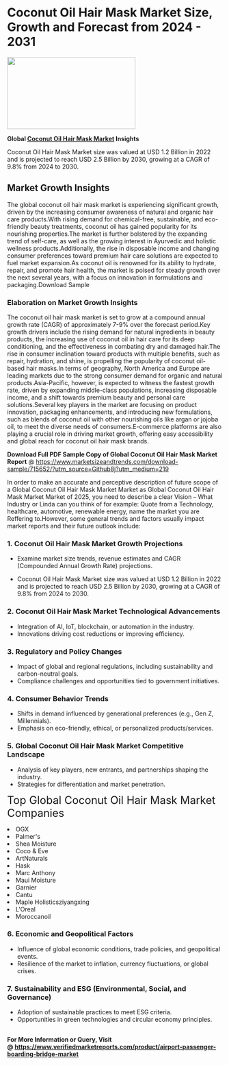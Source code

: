 <H1>Coconut Oil Hair Mask Market Size, Growth and Forecast from 2024 - 2031</H1><img class="aligncenter size-medium wp-image-584254" src="https://thirdeyenews.in/wp-content/uploads/2024/09/Global-Market-Research-300x168.jpeg" alt="" width="300" height="168" /><p><strong>Global&nbsp;<a href="https://www.marketsizeandtrends.com/download-sample/715652/?utm_source=Github8j?utm_medium=219">Coconut Oil Hair Mask Market</a> Insights</strong></p><p>Coconut Oil Hair Mask Market size was valued at USD 1.2 Billion in 2022 and is projected to reach USD 2.5 Billion by 2030, growing at a CAGR of 9.8% from 2024 to 2030.</p><p><h2>Market Growth Insights</h2> The global coconut oil hair mask market is experiencing significant growth, driven by the increasing consumer awareness of natural and organic hair care products.With rising demand for chemical-free, sustainable, and eco-friendly beauty treatments, coconut oil has gained popularity for its nourishing properties.The market is further bolstered by the expanding trend of self-care, as well as the growing interest in Ayurvedic and holistic wellness products.Additionally, the rise in disposable income and changing consumer preferences toward premium hair care solutions are expected to fuel market expansion.As coconut oil is renowned for its ability to hydrate, repair, and promote hair health, the market is poised for steady growth over the next several years, with a focus on innovation in formulations and packaging.Download Sample <h3>Elaboration on Market Growth Insights</h3> The coconut oil hair mask market is set to grow at a compound annual growth rate (CAGR) of approximately 7-9% over the forecast period.Key growth drivers include the rising demand for natural ingredients in beauty products, the increasing use of coconut oil in hair care for its deep conditioning, and the effectiveness in combating dry and damaged hair.The rise in consumer inclination toward products with multiple benefits, such as repair, hydration, and shine, is propelling the popularity of coconut oil-based hair masks.In terms of geography, North America and Europe are leading markets due to the strong consumer demand for organic and natural products.Asia-Pacific, however, is expected to witness the fastest growth rate, driven by expanding middle-class populations, increasing disposable income, and a shift towards premium beauty and personal care solutions.Several key players in the market are focusing on product innovation, packaging enhancements, and introducing new formulations, such as blends of coconut oil with other nourishing oils like argan or jojoba oil, to meet the diverse needs of consumers.E-commerce platforms are also playing a crucial role in driving market growth, offering easy accessibility and global reach for coconut oil hair mask brands.</p><p><span class=""><strong>Download Full PDF Sample Copy of Global Coconut Oil Hair Mask Market Report</strong> @ <a href="https://www.marketsizeandtrends.com/download-sample/715652/?utm_source=Github8j?utm_medium=219" target="_blank">https://www.marketsizeandtrends.com/download-sample/715652/?utm_source=Github8j?utm_medium=219</a></span></p><p>In order to make an accurate and perceptive description of future scope of a Global&nbsp;Coconut Oil Hair Mask Market Market as Global&nbsp;Coconut Oil Hair Mask Market Market of 2025, you need to describe a clear Vision &ndash; What Industry or Linda can you think of for example: Quote from a Technology, healthcare, automotive, renewable energy, name the market you are Reffering to.However, some general trends and factors usually impact market reports and their future outlook include:</p><h3>1.&nbsp;<strong>Coconut Oil Hair Mask Market Growth Projections</strong></h3><ul><li>Examine market size trends, revenue estimates and CAGR (Compounded Annual Growth Rate) projections.</li><li><p>Coconut Oil Hair Mask Market size was valued at USD 1.2 Billion in 2022 and is projected to reach USD 2.5 Billion by 2030, growing at a CAGR of 9.8% from 2024 to 2030.</p></li></ul><h3>2.&nbsp;<strong>Coconut Oil Hair Mask Market Technological Advancements</strong></h3><ul><li>Integration of AI, IoT, blockchain, or automation in the industry.</li><li>Innovations driving cost reductions or improving efficiency.</li></ul><h3>3.&nbsp;<strong>Regulatory and Policy Changes</strong></h3><ul><li>Impact of global and regional regulations, including sustainability and carbon-neutral goals.</li><li>Compliance challenges and opportunities tied to government initiatives.</li></ul><h3>4.&nbsp;<strong>Consumer Behavior Trends</strong></h3><ul><li>Shifts in demand influenced by generational preferences (e.g., Gen Z, Millennials).</li><li>Emphasis on eco-friendly, ethical, or personalized products/services.</li></ul><h3>5.&nbsp;<strong>Global Coconut Oil Hair Mask Market Competitive Landscape</strong></h3><ul><li>Analysis of key players, new entrants, and partnerships shaping the industry.</li><li>Strategies for differentiation and market penetration.</li></ul><p data-pm-slice="1 1 []"><span style="color: inherit; font-family: inherit; font-size: 25px;">Top Global Coconut Oil Hair Mask Market Companies</span></p><div class="" data-test-id=""><p><li>OGX</li><li> Palmer's</li><li> Shea Moisture</li><li> Coco & Eve</li><li> ArtNaturals</li><li> Hask</li><li> Marc Anthony</li><li> Maui Moisture</li><li> Garnier</li><li> Cantu</li><li> Maple Holisticsziyangxing</li><li> L'Oreal</li><li> Moroccanoil</li></p></div><h3>6.&nbsp;<strong>Economic and Geopolitical Factors</strong></h3><ul><li>Influence of global economic conditions, trade policies, and geopolitical events.</li><li>Resilience of the market to inflation, currency fluctuations, or global crises.</li></ul><h3>7.&nbsp;<strong>Sustainability and ESG (Environmental, Social, and Governance)</strong></h3><ul><li>Adoption of sustainable practices to meet ESG criteria.</li><li>Opportunities in green technologies and circular economy principles.</li></ul><h2><strong style="font-size: 14px;">For More Information or Query, Visit @&nbsp;</strong><a style="background-color: #ffffff; font-size: 14px;" href="https://www.marketsizeandtrends.com/report/coconut-oil-hair-mask-market/" target="_blank">https://www.verifiedmarketreports.com/product/airport-passenger-boarding-bridge-market</a></h2>